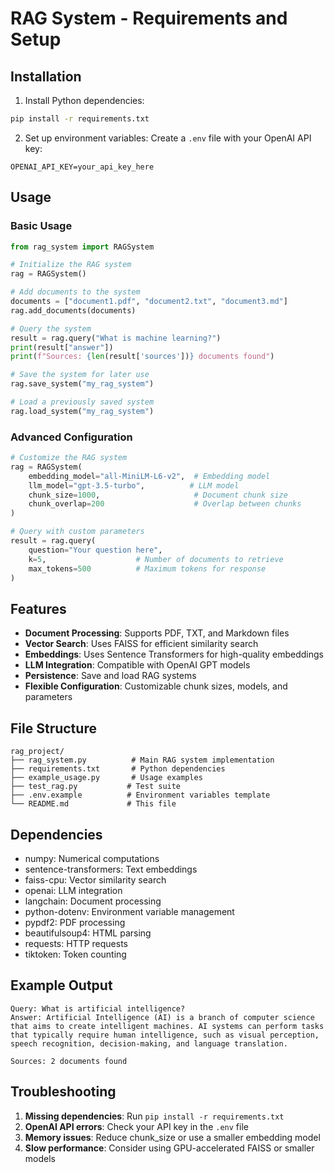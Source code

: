 # RAG System - Requirements and Setup

## Installation

1. Install Python dependencies:
```bash
pip install -r requirements.txt
```

2. Set up environment variables:
Create a `.env` file with your OpenAI API key:
```
OPENAI_API_KEY=your_api_key_here
```

## Usage

### Basic Usage

```python
from rag_system import RAGSystem

# Initialize the RAG system
rag = RAGSystem()

# Add documents to the system
documents = ["document1.pdf", "document2.txt", "document3.md"]
rag.add_documents(documents)

# Query the system
result = rag.query("What is machine learning?")
print(result["answer"])
print(f"Sources: {len(result['sources'])} documents found")

# Save the system for later use
rag.save_system("my_rag_system")

# Load a previously saved system
rag.load_system("my_rag_system")
```

### Advanced Configuration

```python
# Customize the RAG system
rag = RAGSystem(
    embedding_model="all-MiniLM-L6-v2",  # Embedding model
    llm_model="gpt-3.5-turbo",          # LLM model
    chunk_size=1000,                     # Document chunk size
    chunk_overlap=200                    # Overlap between chunks
)

# Query with custom parameters
result = rag.query(
    question="Your question here",
    k=5,                    # Number of documents to retrieve
    max_tokens=500          # Maximum tokens for response
)
```

## Features

- **Document Processing**: Supports PDF, TXT, and Markdown files
- **Vector Search**: Uses FAISS for efficient similarity search
- **Embeddings**: Uses Sentence Transformers for high-quality embeddings
- **LLM Integration**: Compatible with OpenAI GPT models
- **Persistence**: Save and load RAG systems
- **Flexible Configuration**: Customizable chunk sizes, models, and parameters

## File Structure

```
rag_project/
├── rag_system.py          # Main RAG system implementation
├── requirements.txt       # Python dependencies
├── example_usage.py       # Usage examples
├── test_rag.py           # Test suite
├── .env.example          # Environment variables template
└── README.md             # This file
```

## Dependencies

- numpy: Numerical computations
- sentence-transformers: Text embeddings
- faiss-cpu: Vector similarity search
- openai: LLM integration
- langchain: Document processing
- python-dotenv: Environment variable management
- pypdf2: PDF processing
- beautifulsoup4: HTML parsing
- requests: HTTP requests
- tiktoken: Token counting

## Example Output

```
Query: What is artificial intelligence?
Answer: Artificial Intelligence (AI) is a branch of computer science that aims to create intelligent machines. AI systems can perform tasks that typically require human intelligence, such as visual perception, speech recognition, decision-making, and language translation.

Sources: 2 documents found
```

## Troubleshooting

1. **Missing dependencies**: Run `pip install -r requirements.txt`
2. **OpenAI API errors**: Check your API key in the `.env` file
3. **Memory issues**: Reduce chunk_size or use a smaller embedding model
4. **Slow performance**: Consider using GPU-accelerated FAISS or smaller models

